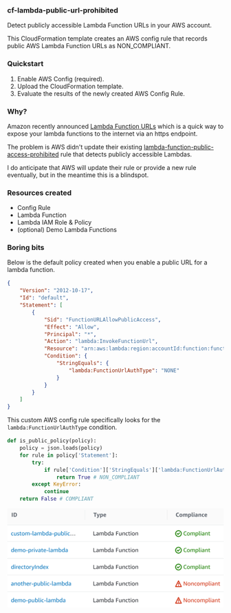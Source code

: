### cf-lambda-public-url-prohibited
Detect publicly accessible Lambda Function URLs in your AWS account.

This CloudFormation template creates an AWS config rule that records public AWS Lambda Function URLs as NON_COMPLIANT.

### Quickstart
1. Enable AWS Config (required).
2. Upload the CloudFormation template.
3. Evaluate the results of the newly created AWS Config Rule.

### Why?
Amazon recently announced [Lambda Function URLs](https://aws.amazon.com/blogs/aws/announcing-aws-lambda-function-urls-built-in-https-endpoints-for-single-function-microservices/) which is a quick way to expose your lambda functions to the internet via an https endpoint.

The problem is AWS didn't update their existing [lambda-function-public-access-prohibited](https://docs.aws.amazon.com/config/latest/developerguide/lambda-function-public-access-prohibited.html) rule that detects publicly accessible Lambdas.

I do anticipate that AWS will update their rule or provide a new rule eventually, but in the meantime this is a blindspot.

### Resources created
- Config Rule
- Lambda Function
- Lambda IAM Role & Policy
- (optional) Demo Lambda Functions

### Boring bits
Below is the default policy created when you enable a public URL for a lambda function.
```json
{
    "Version": "2012-10-17",
    "Id": "default",
    "Statement": [
        {
            "Sid": "FunctionURLAllowPublicAccess",
            "Effect": "Allow",
            "Principal": "*",
            "Action": "lambda:InvokeFunctionUrl",
            "Resource": "arn:aws:lambda:region:accountId:function:functionName",
            "Condition": {
                "StringEquals": {
                    "lambda:FunctionUrlAuthType": "NONE"
                }
            }
        }
    ]
}
```

This custom AWS config rule specifically looks for the `lambda:FunctionUrlAuthType` condition.
```python
def is_public_policy(policy):
    policy = json.loads(policy)
    for rule in policy['Statement']:
        try:
            if rule['Condition']['StringEquals']['lambda:FunctionUrlAuthType'] == 'NONE':
                return True # NON_COMPLIANT
        except KeyError:
            continue
    return False # COMPLIANT
```

![AWS Config](demo.png)